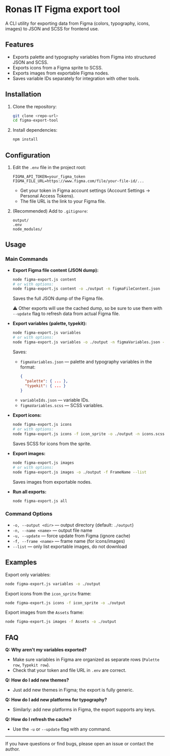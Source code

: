 # Ronas IT Figma export tool

A CLI utility for exporting data from Figma (colors, typography, icons, images) to JSON and SCSS for frontend use.

## Features
- Exports palette and typography variables from Figma into structured JSON and SCSS.
- Exports icons from a Figma sprite to SCSS.
- Exports images from exportable Figma nodes.
- Saves variable IDs separately for integration with other tools.

## Installation
1. Clone the repository:
   ```bash
   git clone <repo-url>
   cd figma-export-tool
   ```
2. Install dependencies:
   ```bash
   npm install
   ```

## Configuration
1. Edit the `.env` file in the project root:
   ```env
   FIGMA_API_TOKEN=your_figma_token
   FIGMA_FILE_URL=https://www.figma.com/file/your-file-id/...
   ```
   - Get your token in Figma account settings (Account Settings → Personal Access Tokens).
   - The file URL is the link to your Figma file.

2. (Recommended) Add to `.gitignore`:
   ```
   output/
   .env
   node_modules/
   ```

## Usage

### Main Commands

- **Export Figma file content (JSON dump):**
  ```bash
  node figma-export.js content
  # or with options:
  node figma-export.js content -o ./output -n figmaFileContent.json
  ```
  Saves the full JSON dump of the Figma file. 
  
  ⚠️ Other exports will use the cached dump, so be sure to use them with `--update` flag to refresh data from actual Figma file.

- **Export variables (palette, typekit):**
  ```bash
  node figma-export.js variables
  # or with options:
  node figma-export.js variables -o ./output -n figmaVariables.json -u
  ```
  Saves:
  - `figmaVariables.json` — palette and typography variables in the format:
    ```json
    {
      "palette": { ... },
      "typekit": { ... }
    }
    ```
  - `variableIds.json` — variable IDs.
  - `figmaVariables.scss` — SCSS variables.

- **Export icons:**
  ```bash
  node figma-export.js icons
  # or with options:
  node figma-export.js icons -f icon_sprite -o ./output -n icons.scss
  ```
  Saves SCSS for icons from the sprite.

- **Export images:**
  ```bash
  node figma-export.js images
  # or with options:
  node figma-export.js images -o ./output -f FrameName --list
  ```
  Saves images from exportable nodes.

- **Run all exports:**
  ```bash
  node figma-export.js all
  ```

### Command Options
- `-o, --output <dir>` — output directory (default: `./output`)
- `-n, --name <name>` — output file name
- `-u, --update` — force update from Figma (ignore cache)
- `-f, --frame <name>` — frame name (for icons/images)
- `--list` — only list exportable images, do not download

## Examples

Export only variables:
```bash
node figma-export.js variables -o ./output
```

Export icons from the `icon_sprite` frame:
```bash
node figma-export.js icons -f icon_sprite -o ./output
```

Export images from the `Assets` frame:
```bash
node figma-export.js images -f Assets -o ./output
```

## FAQ

**Q: Why aren't my variables exported?**
- Make sure variables in Figma are organized as separate rows (`Palette row`, `Typekit row`).
- Check that your token and file URL in `.env` are correct.

**Q: How do I add new themes?**
- Just add new themes in Figma; the export is fully generic.

**Q: How do I add new platforms for typography?**
- Similarly: add new platforms in Figma, the export supports any keys.

**Q: How do I refresh the cache?**
- Use the `-u` or `--update` flag with any command.

---

If you have questions or find bugs, please open an issue or contact the author. 